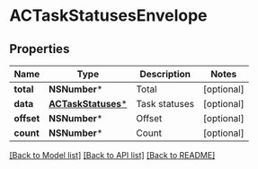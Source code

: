 # ACTaskStatusesEnvelope

## Properties
Name | Type | Description | Notes
------------ | ------------- | ------------- | -------------
**total** | **NSNumber*** | Total | [optional] 
**data** | [**ACTaskStatuses***](ACTaskStatuses.md) | Task statuses | [optional] 
**offset** | **NSNumber*** | Offset | [optional] 
**count** | **NSNumber*** | Count | [optional] 

[[Back to Model list]](../README.md#documentation-for-models) [[Back to API list]](../README.md#documentation-for-api-endpoints) [[Back to README]](../README.md)


